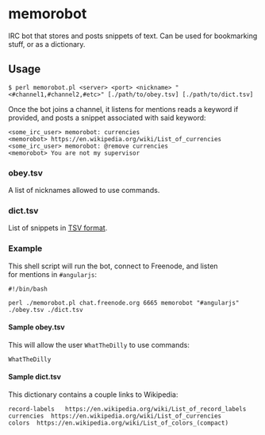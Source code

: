 # memorobot

IRC bot that stores and posts snippets of text. Can be used for bookmarking stuff, or as a dictionary.

## Usage

```shell
$ perl memorobot.pl <server> <port> <nickname> "<#channel1,#channel2,#etc>" [./path/to/obey.tsv] [./path/to/dict.tsv]
```

Once the bot joins a channel, it listens for mentions reads a keyword if provided, and posts a snippet associated with said keyword:

```
<some_irc_user> memorobot: currencies
<memorobot> https://en.wikipedia.org/wiki/List_of_currencies
<some_irc_user> memorobot: @remove currencies
<memorobot> You are not my supervisor
```

### obey.tsv

A list of nicknames allowed to use commands.

### dict.tsv

List of snippets in [TSV format](https://en.wikipedia.org/wiki/Tab-separated_values).

### Example

This shell script will run the bot, connect to Freenode, and listen for mentions in `#angularjs`: 

```shell
#!/bin/bash

perl ./memorobot.pl chat.freenode.org 6665 memorobot "#angularjs" ./obey.tsv ./dict.tsv
```

#### Sample obey.tsv

This will allow the user `WhatTheDilly` to use commands:

```tsv
WhatTheDilly
```

#### Sample dict.tsv

This dictionary contains a couple links to Wikipedia:

```tsv
record-labels	https://en.wikipedia.org/wiki/List_of_record_labels
currencies	https://en.wikipedia.org/wiki/List_of_currencies
colors	https://en.wikipedia.org/wiki/List_of_colors_(compact)
```

